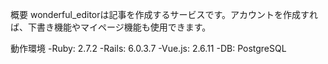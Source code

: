 概要
wonderful_editorは記事を作成するサービスです。アカウントを作成すれば、下書き機能やマイページ機能も使用できます。

動作環境
-Ruby: 2.7.2
-Rails: 6.0.3.7
-Vue.js: 2.6.11
-DB: PostgreSQL

